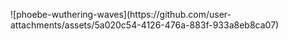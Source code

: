 
<p style = "text-align=center;">
![phoebe-wuthering-waves](https://github.com/user-attachments/assets/5a020c54-4126-476a-883f-933a8eb8ca07)
</p>

